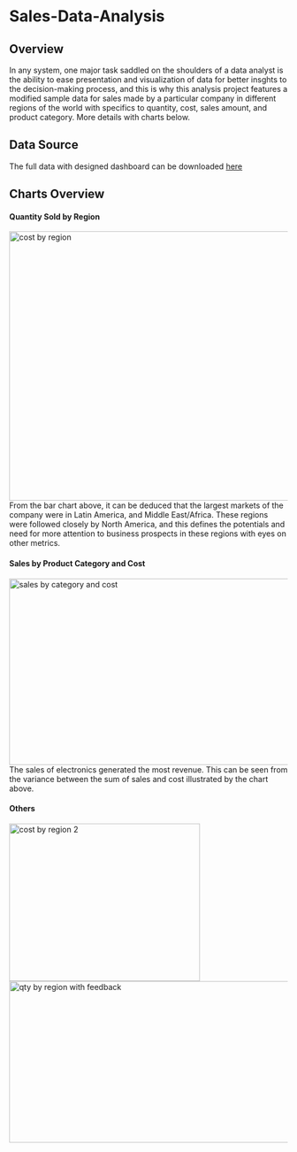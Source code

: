 # Sales-Data-Analysis
## Overview
In any system, one major task saddled on the shoulders of a data analyst is the ability to ease presentation and visualization of data for better insghts to the decision-making process, and this is why this analysis project features a modified sample data for sales made by a particular company in different regions of the world with specifics to quantity, cost, sales amount, and product category.
More details with charts below.

## Data Source
The full data with designed dashboard can be downloaded [here](https://github.com/jayslim1/Sales-Data/blob/main/Data%20for%20Sales%20Analysis.xlsx)

## Charts Overview
#### Quantity Sold by Region
<img width="1246" height="487" alt="cost by region" src="https://github.com/user-attachments/assets/5de228e2-6927-4270-9020-ad901ba7898a" />
From the bar chart above, it can be deduced that the largest markets of the company were in Latin America, and Middle East/Africa. These regions were followed closely by North America, and this defines the potentials and need for more attention to business prospects in these regions with eyes on other metrics.

#### Sales by Product Category and Cost
<img width="621" height="337" alt="sales by category and cost" src="https://github.com/user-attachments/assets/48fb949f-d377-413f-a1bf-1d146e8302c8" />
The sales of electronics generated the most revenue. This can be seen from the variance between the sum of sales and cost illustrated by the chart above.

#### Others
<img width="345" height="285" alt="cost by region 2" src="https://github.com/user-attachments/assets/813ab856-08a3-4a4a-be34-096f60ca8fc8" />
<img width="1160" height="292" alt="qty by region with feedback" src="https://github.com/user-attachments/assets/9b2d35af-2adf-4f0f-b3fb-225782f9d522" />
